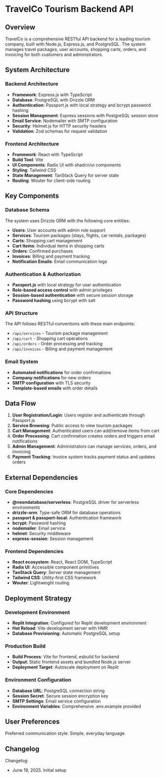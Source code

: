 # TravelCo Tourism Backend API

## Overview

TravelCo is a comprehensive RESTful API backend for a leading tourism company, built with Node.js, Express.js, and PostgreSQL. The system manages travel packages, user accounts, shopping carts, orders, and invoicing for both customers and administrators.

## System Architecture

### Backend Architecture
- **Framework**: Express.js with TypeScript
- **Database**: PostgreSQL with Drizzle ORM
- **Authentication**: Passport.js with local strategy and bcrypt password hashing
- **Session Management**: Express sessions with PostgreSQL session store
- **Email Service**: Nodemailer with SMTP configuration
- **Security**: Helmet.js for HTTP security headers
- **Validation**: Zod schemas for request validation

### Frontend Architecture
- **Framework**: React with TypeScript
- **Build Tool**: Vite
- **UI Components**: Radix UI with shadcn/ui components
- **Styling**: Tailwind CSS
- **State Management**: TanStack Query for server state
- **Routing**: Wouter for client-side routing

## Key Components

### Database Schema
The system uses Drizzle ORM with the following core entities:
- **Users**: User accounts with admin role support
- **Services**: Tourism packages (stays, flights, car rentals, packages)
- **Carts**: Shopping cart management
- **Cart Items**: Individual items in shopping carts
- **Orders**: Confirmed purchases
- **Invoices**: Billing and payment tracking
- **Notification Emails**: Email communication logs

### Authentication & Authorization
- **Passport.js** with local strategy for user authentication
- **Role-based access control** with admin privileges
- **Session-based authentication** with secure session storage
- **Password hashing** using bcrypt with salt

### API Structure
The API follows RESTful conventions with these main endpoints:
- `/api/services` - Tourism package management
- `/api/cart` - Shopping cart operations
- `/api/orders` - Order processing and tracking
- `/api/invoices` - Billing and payment management

### Email System
- **Automated notifications** for order confirmations
- **Company notifications** for new orders
- **SMTP configuration** with TLS security
- **Template-based emails** with order details

## Data Flow

1. **User Registration/Login**: Users register and authenticate through Passport.js
2. **Service Browsing**: Public access to view tourism packages
3. **Cart Management**: Authenticated users can add/remove items from cart
4. **Order Processing**: Cart confirmation creates orders and triggers email notifications
5. **Admin Management**: Administrators can manage services, orders, and invoicing
6. **Payment Tracking**: Invoice system tracks payment status and updates orders

## External Dependencies

### Core Dependencies
- **@neondatabase/serverless**: PostgreSQL driver for serverless environments
- **drizzle-orm**: Type-safe ORM for database operations
- **passport & passport-local**: Authentication framework
- **bcrypt**: Password hashing
- **nodemailer**: Email service
- **helmet**: Security middleware
- **express-session**: Session management

### Frontend Dependencies
- **React ecosystem**: React, React DOM, TypeScript
- **Radix UI**: Accessible component primitives
- **TanStack Query**: Server state management
- **Tailwind CSS**: Utility-first CSS framework
- **Wouter**: Lightweight routing

## Deployment Strategy

### Development Environment
- **Replit Integration**: Configured for Replit development environment
- **Hot Reload**: Vite development server with HMR
- **Database Provisioning**: Automatic PostgreSQL setup

### Production Build
- **Build Process**: Vite for frontend, esbuild for backend
- **Output**: Static frontend assets and bundled Node.js server
- **Deployment Target**: Autoscale deployment on Replit

### Environment Configuration
- **Database URL**: PostgreSQL connection string
- **Session Secret**: Secure session encryption key
- **SMTP Settings**: Email service configuration
- **Environment Variables**: Comprehensive .env.example provided

## User Preferences

Preferred communication style: Simple, everyday language.

## Changelog

Changelog:
- June 19, 2025. Initial setup